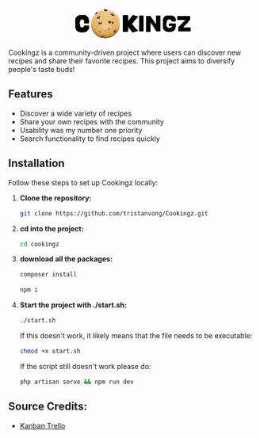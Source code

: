 <p align="center">
    <img 
    src="https://raw.githubusercontent.com/tristanvong/Cookingz/2a156fdf57c506183c6be77a254c8353ef003d3b/public/images/logo-white-stroke.png"
    alt="Cookingz Logo">
</p>

Cookingz is a community-driven project where users can discover new recipes and share their favorite recipes. This project aims to diversify people's taste buds!

## Features

- Discover a wide variety of recipes
- Share your own recipes with the community
- Usability was my number one priority
- Search functionality to find recipes quickly

## Installation

Follow these steps to set up Cookingz locally:

1. **Clone the repository:**

   ```bash
   git clone https://github.com/tristanvong/Cookingz.git
   ```
   
2. **cd into the project:**

    ```bash
    cd cookingz
    ```
    
3. **download all the packages:**

    ```bash
    composer install
    ```
    
    ```bash
    npm i
    ```
    
3. **Start the project with ./start.sh:**

    ```bash
    ./start.sh
    ```
    
    If this doesn't work, it likely means that the file needs to be executable:
    
    ```bash
    chmod +x start.sh
    ```
    
    If the script still doesn't work please do:
    ```bash
    php artisan serve && npm run dev
    ```
   
## Source Credits:
- [Kanban Trello](https://trello.com/b/zEEBwU9s/kanban-backend-web-cookingz)
